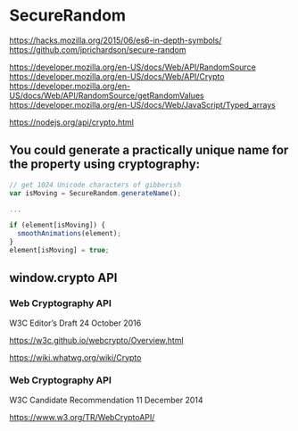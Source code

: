 # SecureRandom


https://hacks.mozilla.org/2015/06/es6-in-depth-symbols/  
https://github.com/jprichardson/secure-random  

https://developer.mozilla.org/en-US/docs/Web/API/RandomSource  
https://developer.mozilla.org/en-US/docs/Web/API/Crypto  
https://developer.mozilla.org/en-US/docs/Web/API/RandomSource/getRandomValues  
https://developer.mozilla.org/en-US/docs/Web/JavaScript/Typed_arrays  


https://nodejs.org/api/crypto.html  



## You could generate a practically unique name for the property using cryptography:

```js
// get 1024 Unicode characters of gibberish
var isMoving = SecureRandom.generateName();

...

if (element[isMoving]) {
  smoothAnimations(element);
}
element[isMoving] = true;
``` 

## window.crypto API



### Web Cryptography API  

W3C Editor’s Draft 24 October 2016  

https://w3c.github.io/webcrypto/Overview.html

https://wiki.whatwg.org/wiki/Crypto  



### Web Cryptography API  

W3C Candidate Recommendation 11 December 2014  

https://www.w3.org/TR/WebCryptoAPI/  











